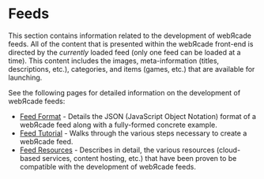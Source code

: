 # Feeds

This section contains information related to the development of webЯcade feeds. All of the content that is presented within the webЯcade front-end is directed by the *currently* loaded feed (only one feed can be loaded at a time). This content includes the images, meta-information (titles, descriptions, etc.), categories, and items (games, etc.) that are available for launching.

See the following pages for detailed information on the development of webЯcade feeds:

* [Feed Format](./format.md) - Details the JSON (JavaScript Object Notation) format of a webЯcade feed along with a fully-formed concrete example.
* [Feed Tutorial](./format.md) - Walks through the various steps necessary to create a webЯcade feed.
* [Feed Resources](./resources/index.md) - Describes in detail, the various resources (cloud-based services, content hosting, etc.) that have been proven to be compatible with the development of webЯcade feeds.
